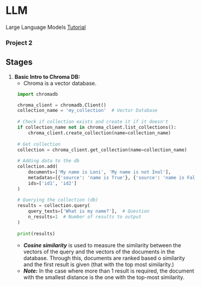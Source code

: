# LLM
Large Language Models [Tutorial](https://youtu.be/xZDB1naRUlk?si=IxDqmmd35XrimPDJ)

### Project 2

## Stages
1. **Basic Intro to Chroma DB:**
   * Chroma is a vector database.
   ```python
    import chromadb

    chroma_client = chromadb.Client()
    collection_name = 'my_collection'  # Vector Database
    
    # Check if collection exists and create it if it doesn't
    if collection_name not in chroma_client.list_collections():
        chroma_client.create_collection(name=collection_name)
    
    # Get collection
    collection = chroma_client.get_collection(name=collection_name)
    
    # Adding data to the db
    collection.add(
        documents=['My name is Loni', 'My name is not Inol'],
        metadatas=[{'source': 'name is True'}, {'source': 'name is False'}],
        ids=['id1', 'id2']
    )
    
    # Querying the collection (db)
    results = collection.query(
        query_texts=['What is my name?'],  # Question
        n_results=1  # Number of results to output
    )
    
    print(results)
    ```
   * **_Cosine similarity_** is used to measure the similarity between the vectors of the query and the vectors of the documents in the database. Through this, documents are ranked based o similarity and the first result is given (that with the top most similarity.)
   * **_Note:_** In the case where more than 1 result is required, the document with the smallest distance is the one with the top-most similarity.